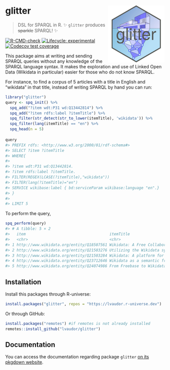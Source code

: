 
# glitter <img src="man/figures/logo_small.png" align="right"/>

> DSL for SPARQL in R. :sparkles: `glitter` produces ~~sparkle~~ SPARQL!
> :sparkles:

<!-- README.md is generated from README.Rmd. Please edit that file -->
<!-- badges: start -->

[![R-CMD-check](https://github.com/lvaudor/glitter/actions/workflows/R-CMD-check.yaml/badge.svg)](https://github.com/lvaudor/glitter/actions/workflows/R-CMD-check.yaml)
[![Lifecycle:
experimental](https://img.shields.io/badge/lifecycle-experimental-orange.svg)](https://lifecycle.r-lib.org/articles/stages.html#experimental)
[![Codecov test
coverage](https://codecov.io/gh/lvaudor/glitter/branch/master/graph/badge.svg)](https://app.codecov.io/gh/lvaudor/glitter?branch=master)
<!-- badges: end -->

This package aims at writing and sending SPARQL queries without any
knowledge of the SPARQL language syntax. It makes the exploration and
use of Linked Open Data (Wikidata in particular) easier for those who do
not know SPARQL.

For instance, to find a corpus of 5 articles with a title in English and
“wikidata” in that title, instead of writing SPARQL by hand you can run:

``` r
library("glitter")
query <- spq_init() %>%
  spq_add("?item wdt:P31 wd:Q13442814") %>%
  spq_add("?item rdfs:label ?itemTitle") %>%
  spq_filter(str_detect(str_to_lower(itemTitle), 'wikidata')) %>%
  spq_filter(lang(itemTitle) == "en") %>%
  spq_head(n = 5)

query
#> PREFIX rdfs: <http://www.w3.org/2000/01/rdf-schema#>
#> SELECT ?item ?itemTitle
#> WHERE{
#> 
#> ?item wdt:P31 wd:Q13442814.
#> ?item rdfs:label ?itemTitle.
#> FILTER(REGEX(LCASE(?itemTitle),"wikidata"))
#> FILTER(lang(?itemTitle)="en")
#> SERVICE wikibase:label { bd:serviceParam wikibase:language "en".}
#> }
#> 
#> LIMIT 5
```

To perform the query,

``` r
spq_perform(query)
#> # A tibble: 5 × 2
#>   item                                     itemTitle                            
#>   <chr>                                    <chr>                                
#> 1 http://www.wikidata.org/entity/Q18507561 Wikidata: A Free Collaborative Knowl…
#> 2 http://www.wikidata.org/entity/Q21503276 Utilizing the Wikidata system to imp…
#> 3 http://www.wikidata.org/entity/Q21503284 Wikidata: A platform for data integr…
#> 4 http://www.wikidata.org/entity/Q23712646 Wikidata as a semantic framework for…
#> 5 http://www.wikidata.org/entity/Q24074986 From Freebase to Wikidata: The Great…
```

## Installation

Install this packages through R-universe:

``` r
install.packages("glitter", repos = "https://lvaudor.r-universe.dev")
```

Or through GitHub:

``` r
install.packages("remotes") #if remotes is not already installed
remotes::install_github("lvaudor/glitter")
```

## Documentation

You can access the documentation regarding package `glitter` [on its
pkgdown
website](http://perso.ens-lyon.fr/lise.vaudor/Rpackages/glitter/).
